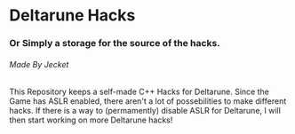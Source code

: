 # Deltarune Hacks
### Or Simply a storage for the source of the hacks.
###### Made By Jecket

This Repository keeps a self-made C++ Hacks for Deltarune.
Since the Game has ASLR enabled, there aren't a lot of possebilities to make different hacks.
If there is a way to (permamently) disable ASLR for Deltarune, I will then start working on more Deltarune hacks!
